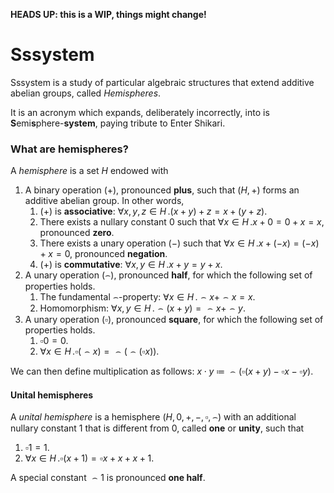 **HEADS UP: this is a WIP, things might change!**

# Sssystem

Sssystem is a study of particular algebraic structures that extend additive abelian groups, called *Hemispheres*.

It is an acronym which expands, deliberately incorrectly, into is **S**emi**s**phere-**system**, paying tribute to Enter Shikari.

### What are hemispheres?

A *hemisphere* is a set $H$ endowed with
1. A binary operation $(+)$, pronounced **plus**, such that $(H, +)$ forms an additive abelian group. In other words,
   1. $(+)$ is **associative**: $`\forall x, y, z \in H \, . (x + y) + z = x + (y + z)`$.
   2. There exists a nullary constant $0$ such that $`\forall x \in H \, . x + 0 = 0 + x = x`$, pronounced **zero**.
   3. There exists a unary operation $(-)$ such that $`\forall x \in H \, . x + (-x) = (-x) + x = 0`$, pronounced **negation**.
   4. $(+)$ is **commutative**: $`\forall x, y \in H \, . x + y = y + x`$.
2. A unary operation $(\frown)$, pronounced **half**, for which the following set of properties holds.
   1. The fundamental $\frown$-property: $`\forall x \in H \, . \frown x + \frown x = x`$.
   2. Homomorphism: $`\forall x, y \in H \, . \frown (x + y) = \frown x + \frown y`$.
3. A unary operation $(\square)$, pronounced **square**, for which the following set of properties holds.
   1. $\square 0 = 0$.
   2. $`\forall x \in H \, . \square (\frown x) = \frown (\frown (\square x))`$.

We can then define multiplication as follows: $`x \cdot y \; \coloneqq \; \frown (\square (x + y) - \square x - \square y)`$.

#### Unital hemispheres

A *unital hemisphere* is a hemisphere $(H, 0, +, -, \square, \frown)$ with an additional nullary constant $1$ that is different from $0$, called **one** or **unity**, such that
1. $\square 1 = 1$.
2. $`\forall x \in H \, . \square (x + 1) = \square x + x + x + 1`$.

A special constant $\frown 1$ is pronounced **one half**.

